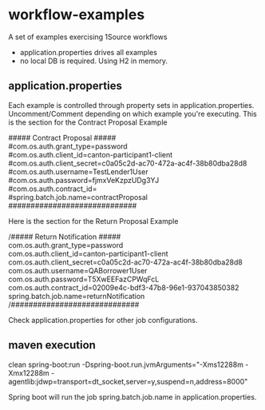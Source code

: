 # workflow-examples

A set of examples exercising 1Source workflows

- application.properties drives all examples
- no local DB is required. Using H2 in memory.

## application.properties

Each example is controlled through property sets in application.properties. Uncomment/Comment depending on which example you're executing. This is the section for the Contract Proposal Example

\##### Contract Proposal #####  
\#com.os.auth.grant_type=password  
\#com.os.auth.client_id=canton-participant1-client  
\#com.os.auth.client_secret=c0a05c2d-ac70-472a-ac4f-38b80dba28d8  
\#com.os.auth.username=TestLender1User  
\#com.os.auth.password=fjmxVeKzpzUDg3YJ  
\#com.os.auth.contract_id=  
\#spring.batch.job.name=contractProposal  
\#############################  

Here is the section for the Return Proposal Example

/##### Return Notification #####  
com.os.auth.grant_type=password  
com.os.auth.client_id=canton-participant1-client  
com.os.auth.client_secret=c0a05c2d-ac70-472a-ac4f-38b80dba28d8  
com.os.auth.username=QABorrower1User  
com.os.auth.password=T5XwEEFazCPWqFcL  
com.os.auth.contract_id=02009e4c-bdf3-47b8-96e1-937043850382  
spring.batch.job.name=returnNotification  
/#############################  

Check application.properties for other job configurations.

## maven execution

clean spring-boot:run -Dspring-boot.run.jvmArguments="-Xms12288m -Xmx12288m -agentlib:jdwp=transport=dt_socket,server=y,suspend=n,address=8000"

Spring boot will run the job spring.batch.job.name in application.properties.